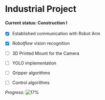 # Industrial Project 

#### Current status: Construction I

- [x] Established communication with Robot Arm 
- [x] *Robotflow* vision recognition
- [ ] 3D Printed Mount for the Camera
- [ ] YOLO implementation
- [ ] Gripper algorithms
- [ ] Control algorithms


*Progress:*
![17%](https://progress-bar.dev/50)